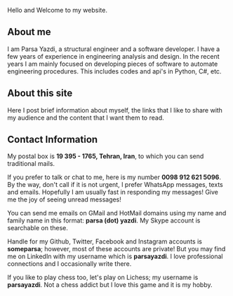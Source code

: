 Hello and Welcome to my website. 

## About me

I am Parsa Yazdi, a structural engineer and a software developer. I have a few years of experience in engineering analysis and design. In the recent years I am mainly focused on developing pieces of software to automate engineering procedures. This includes codes and api's in Python, C#, etc.

## About this site

Here I post brief information about myself, the links that I like to share with my audience and the content that I want them to read.


## Contact Information

My postal box is **19 395 - 1765, Tehran, Iran**, to which you can send traditional mails.

If you prefer to talk or chat to me, here is my number **0098 912 621 5096**. By the way, don't call if it is not urgent, I prefer WhatsApp messages, texts and emails. Hopefully I am usually fast in responding my messages! Give me the joy of seeing unread messages!

You can send me emails on GMail and HotMail domains using my name and family name in this format: **parsa (dot) yazdi**. My Skype account is searchable on these.

Handle for my Github, Twitter, Facebook and Instagram accounts is **someparsa**; however, most of these accounts are private! But you may find me on LinkedIn with my username which is **parsayazdi**. I love professional connections and I occasionally write there.

If you like to play chess too, let's play on Lichess; my username is **parsayazdi**. Not a chess addict but I love this game and it is my hobby.
